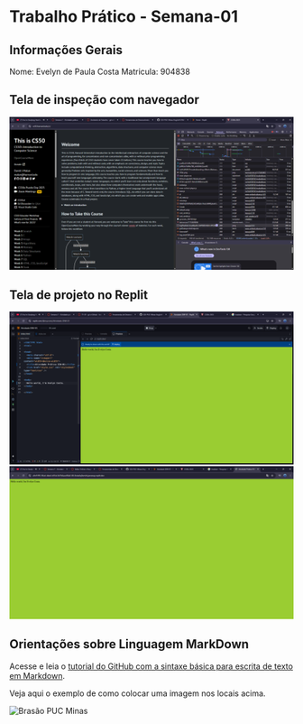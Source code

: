 # Trabalho Prático - Semana-01

## Informações Gerais

Nome: Evelyn de Paula Costa
Matricula: 904838

## Tela de inspeção com navegador

![Inspeção navegador](images/network-navegador.png)

## Tela de projeto no Replit

![Código no replit](images/replit01.png)
![Código executado no navegador](images/replit-execução01.png)


## Orientações sobre Linguagem MarkDown

Acesse e leia o [tutorial do GitHub com a sintaxe básica para escrita de texto em Markdown](https://docs.github.com/pt/get-started/writing-on-github/getting-started-with-writing-and-formatting-on-github/basic-writing-and-formatting-syntax).

Veja aqui o exemplo de como colocar uma imagem nos locais acima. 

![Brasão PUC Minas](images/brasao_puc.png)
